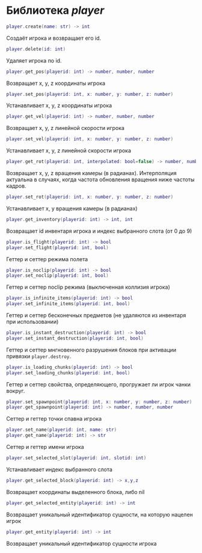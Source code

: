 # Библиотека *player*

```lua
player.create(name: str) -> int
```

Создаёт игрока и возвращает его id.

```lua
player.delete(id: int)
```

Удаляет игрока по id.

```lua
player.get_pos(playerid: int) -> number, number, number
```

Возвращает x, y, z координаты игрока

```lua
player.set_pos(playerid: int, x: number, y: number, z: number)
```

Устанавливает x, y, z координаты игрока

```lua
player.get_vel(playerid: int) -> number, number, number
```

Возвращает x, y, z линейной скорости игрока

```lua
player.set_vel(playerid: int, x: number, y: number, z: number)
```

Устанавливает x, y, z линейной скорости игрока

```lua
player.get_rot(playerid: int, interpolated: bool=false) -> number, number, number
```

Возвращает x, y, z вращения камеры (в радианах). Интерполяция актуальна в случаях, когда частота обновления вращения ниже частоты кадров.

```lua
player.set_rot(playerid: int, x: number, y: number, z: number)
```

Устанавливает x, y вращения камеры (в радианах)

```lua
player.get_inventory(playerid: int) -> int, int
```

Возвращает id инвентаря игрока и индекс выбранного слота (от 0 до 9)

```lua
player.is_flight(playerid: int) -> bool
player.set_flight(playerid: int, bool)
```

Геттер и сеттер режима полета

```lua
player.is_noclip(playerid: int) -> bool
player.set_noclip(playerid: int, bool)
```

Геттер и сеттер noclip режима (выключенная коллизия игрока)

```lua
player.is_infinite_items(playerid: int) -> bool
player.set_infinite_items(playerid: int, bool)
```

Геттер и сеттер бесконечных предметов (не удаляются из инвентаря при использовании)

```lua
player.is_instant_destruction(playerid: int) -> bool
player.set_instant_destruction(playerid: int, bool)
```

Геттер и сеттер мнгновенного разрушения блоков при активации привязки `player.destroy`.

```lua
player.is_loading_chunks(playerid: int) -> bool
player.set_loading_chunks(playerid: int, bool)
```

Геттер и сеттер свойства, определяющего, прогружает ли игрок чанки вокруг.

```lua
player.set_spawnpoint(playerid: int, x: number, y: number, z: number) 
player.get_spawnpoint(playerid: int) -> number, number, number
```

Сеттер и геттер точки спавна игрока

```lua
player.set_name(playerid: int, name: str) 
player.get_name(playerid: int) -> str
```

Сеттер и геттер имени игрока

```lua
player.set_selected_slot(playerid: int, slotid: int)
```

Устанавливает индекс выбранного слота

```lua
player.get_selected_block(playerid: int) -> x,y,z
```

Возвращает координаты выделенного блока, либо nil

```lua
player.get_selected_entity(playerid: int) -> int
```

Возвращает уникальный идентификатор сущности, на которую нацелен игрок

```lua
player.get_entity(playerid: int) -> int
```

Возвращает уникальный идентификатор сущности игрока
